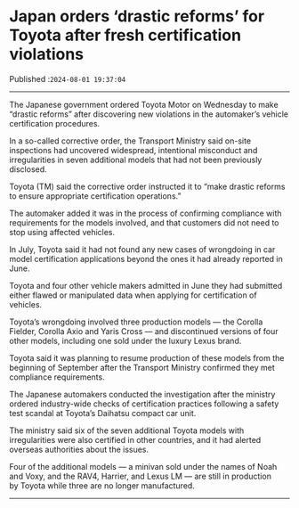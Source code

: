 # Japan orders ‘drastic reforms’ for Toyota after fresh certification violations

Published :`2024-08-01 19:37:04`

---

The Japanese government ordered Toyota Motor on Wednesday to make “drastic reforms” after discovering new violations in the automaker’s vehicle certification procedures.

In a so-called corrective order, the Transport Ministry said on-site inspections had uncovered widespread, intentional misconduct and irregularities in seven additional models that had not been previously disclosed.

Toyota (TM) said the corrective order instructed it to “make drastic reforms to ensure appropriate certification operations.”

The automaker added it was in the process of confirming compliance with requirements for the models involved, and that customers did not need to stop using affected vehicles.

In July, Toyota said it had not found any new cases of wrongdoing in car model certification applications beyond the ones it had already reported in June.

Toyota and four other vehicle makers admitted in June they had submitted either flawed or manipulated data when applying for certification of vehicles.

Toyota’s wrongdoing involved three production models — the Corolla Fielder, Corolla Axio and Yaris Cross — and discontinued versions of four other models, including one sold under the luxury Lexus brand.

Toyota said it was planning to resume production of these models from the beginning of September after the Transport Ministry confirmed they met compliance requirements.

The Japanese automakers conducted the investigation after the ministry ordered industry-wide checks of certification practices following a safety test scandal at Toyota’s Daihatsu compact car unit.

The ministry said six of the seven additional Toyota models with irregularities were also certified in other countries, and it had alerted overseas authorities about the issues.

Four of the additional models — a minivan sold under the names of Noah and Voxy, and the RAV4, Harrier, and Lexus LM — are still in production by Toyota while three are no longer manufactured.

---


